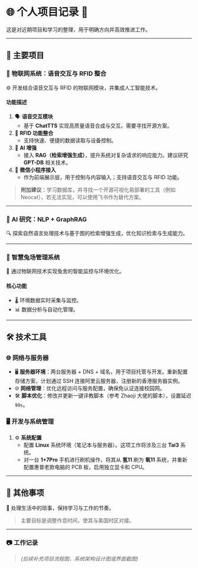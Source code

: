 # 🌐 **个人项目记录** 🎯  

这是对近期项目和学习的整理，用于明确方向并高效推进工作。

---

## 💼 **主要项目**  

### 🎩 **物联网系统：语音交互与 RFID 整合**  
⚙️ 开发结合语音交互与 RFID 的物联网模块，并集成人工智能技术。  

#### **功能描述**  
1. 🗣️ **语音交互模块**  
   - 基于 **ChatTTS** 实现高质量语音合成与交互。需要寻找开源方案。
2. 📡 **RFID 功能整合**  
   - 支持快速、便捷的数据读取与设备控制。
3. 🧠 **AI 增强**  
   - 接入 **RAG（检索增强生成）**，提升系统对复杂请求的响应能力。建议研究 **GPT-DB** 相关技术。
4. 📱 **微信小程序接入**  
   - 作为前端展示层，用于控制与内容输入；支持语音交互与 RFID 功能。

> **附加建议**：学习数据库，并寻找一个开源可视化易部署的工具（例如 Neocat），若无法实现，可以使用飞书作为替代方案。

---

### 🧠 **AI 研究：NLP + GraphRAG**  
🔍 探索自然语言处理技术与基于图的检索增强生成，优化知识检索与生成能力。

---

### 🐇 **智慧兔场管理系统**  
🌿 通过物联网技术实现兔舍的智能监控与环境优化。

#### **核心功能**  
- 🌡️ 环境数据实时采集与监控。  
- 📊 数据分析与自动化管理。  

---

## 🛠️ **技术工具**  

### 🌐 **网络与服务器**  
- 🖥️ **服务器环境**：两台服务器 + DNS + 域名，用于项目托管与开发。重新配置存储方案，计划通过 SSH 连接阿里云服务器，注册新的香港服务器实例。
- 🌐 **网络管理**：优化远程访问与服务配置，确保免认证连接校园网。
- 🛠️ **脚本优化**：修改并更新一键评教脚本（参考 Zhaoji 大佬的脚本），设置延迟 `90s`。

### 🖥️ **开发与系统管理**  
1. ⚙️ **系统配置**  
   - 配置 **Linux** 系统环境（笔记本与服务器）。这项工作将涉及三台 **Tai3** 系统。
   - 对一台 **1+7Pro** 手机进行刷机操作，将其从 **氢11** 刷为 **氧11** 系统，并重新配置惠普老款电脑的 PCB 板，启用独立显卡和 CPU。

---

## 🎢 **其他事项**  

📅 处理生活中的琐事，保持学习与工作的节奏。  
> 主要目标是调整作息时间，使其与美国时区对接。

---

### 📷 **工作记录**  
> *(后续补充项目流程图、系统架构设计图或界面截图)*  
